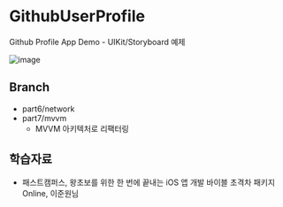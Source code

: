 # GithubUserProfile
Github Profile App Demo - UIKit/Storyboard 예제

![image](https://user-images.githubusercontent.com/89061309/204137309-9f30d5ce-03c4-4d42-bd25-f09d62be039e.png)


## Branch
* part6/network
* part7/mvvm
  * MVVM 아키텍처로 리팩터링


## 학습자료
* 패스트캠퍼스, 왕초보를 위한 한 번에 끝내는 iOS 앱 개발 바이블 초격차 패키지 Online, 이준원님
